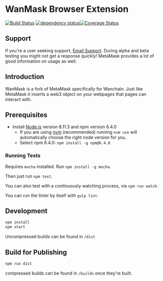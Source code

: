 # WanMask Browser Extension
[![Build Status][travis-image]][travis-url] [![dependency status][dep-image]][dep-url][![Coverage Status][coveralls-image]][coveralls-url]

## Support

If you're a user seeking support, [Email Support](<support@wanmask.io>). During alpha and beta testing you might not get a response quickly! MetaMask provides a lot of good information on usage as well.

## Introduction

WanMask is a fork of MetaMask specifically for Wanchain. Just like MetaMask it inserts a web3 object on your webpages that pages can interact with. 

## Prerequisites

 - Install [Node.js](https://nodejs.org/en/) version 8.11.3 and npm version 6.4.0
   - If you are using [nvm](https://github.com/creationix/nvm#installation) (recommended) running `nvm use` will automatically choose the right node version for you.
   - Select npm 6.4.0: ```npm install -g npm@6.4.0```

### Running Tests

Requires `mocha` installed. Run `npm install -g mocha`.

Then just run `npm test`.

You can also test with a continuously watching process, via `npm run watch`.

You can run the linter by itself with `gulp lint`.

## Development

```bash
npm install
npm start
```
 Uncompressed builds can be found in `/dist`

## Build for Publishing

```bash
npm run dist
```
compressed builds can be found in `/builds` once they're built.

[travis-image]: https://travis-ci.org/tyrion70/metamask-extension.svg
[travis-url]: https://travis-ci.org/tyrion70/metamask-extension
[dep-image]: https://david-dm.org/tyrion70/metamask-extension.svg
[dep-url]: https://david-dm.org/tyrion70/metamask-extension
[coveralls-image]: https://coveralls.io/repos/github/tyrion70/metamask-extension/badge.svg?branch=WanMask
[coveralls-url]: https://coveralls.io/github/tyrion70/metamask-extension?branch=WanMask
